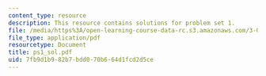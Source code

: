 ```yaml
---
content_type: resource
description: This resource contains solutions for problem set 1.
file: /media/https%3A/open-learning-course-data-rc.s3.amazonaws.com/3-051j-materials-for-biomedical-applications-spring-2006/7fb9d1b982b7bdd070b664d1fcd2d5ce_ps1_sol.pdf
file_type: application/pdf
resourcetype: Document
title: ps1_sol.pdf
uid: 7fb9d1b9-82b7-bdd0-70b6-64d1fcd2d5ce
---
```

